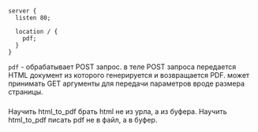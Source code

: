 
###
```
server {
  listen 80;

  location / {
    pdf;
  }
}
```

`pdf` - обрабатывает POST запрос.
в теле POST запроса передается HTML документ из которого генерируется и возвращается PDF.
может принимать GET аргументы для передачи параметров вроде размера страницы.

###
Научить html_to_pdf брать html не из урла, а из буфера.
Научить html_to_pdf писать pdf не в файл, а в буфер.
